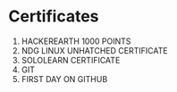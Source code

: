 # Certificates
1. HACKEREARTH 1000 POINTS
2. NDG LINUX UNHATCHED CERTIFICATE
3. SOLOLEARN CERTIFICATE
4. GIT
5. FIRST DAY ON GITHUB
